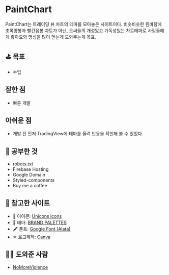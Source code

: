 # PaintChart

PaintChart는 트레이딩 뷰 차트의 테마를 모아놓은 사이트이다.
비슷비슷한 흰바탕에 초록양봉과 빨간음봉 차트가 아닌, 오써들의 개성있고 가독성있는 차트테마로 사람들에게 좋아요와 명성을 많이 얻는게 도와주는게 목표.

## ⛳️ 목표
- 수입

## 잘한 점
- 빠른 개발

## 아쉬운 점
- 개발 전 먼저 TradingView에 테마를 올려 반응을 확인해 볼 수 있었다.

## 🔬 공부한 것
- robots.txt
- Firebase Hosting
- Google Domain
- Styled-components
- Buy me a coffee

## 🔭 참고한 사이트
- 🚮 아이콘: [Unicons icons](https://iconscout.com/unicons)
- 🎨 테마: [BRAND PALETTES](https://brandpalettes.com/)
- 🖋 폰트: [Google Font (Alata)](https://fonts.google.com/specimen/Alata)
- ⚜️ 로고제작: [Canva](https://www.canva.com/)

## 🧑‍💻 도와준 사람
- [NoMoreViolence](https://github.com/NoMoreViolence)
